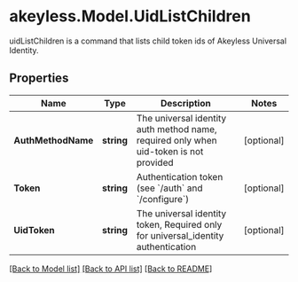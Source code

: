 # akeyless.Model.UidListChildren
uidListChildren is a command that lists child token ids of Akeyless Universal Identity.

## Properties

Name | Type | Description | Notes
------------ | ------------- | ------------- | -------------
**AuthMethodName** | **string** | The universal identity auth method name, required only when uid-token is not provided | [optional] 
**Token** | **string** | Authentication token (see &#x60;/auth&#x60; and &#x60;/configure&#x60;) | [optional] 
**UidToken** | **string** | The universal identity token, Required only for universal_identity authentication | [optional] 

[[Back to Model list]](../README.md#documentation-for-models) [[Back to API list]](../README.md#documentation-for-api-endpoints) [[Back to README]](../README.md)

